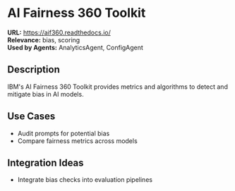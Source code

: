 # AI Fairness 360 Toolkit

**URL:** https://aif360.readthedocs.io/  
**Relevance:** bias, scoring  
**Used by Agents:** AnalyticsAgent, ConfigAgent

## Description
IBM's AI Fairness 360 Toolkit provides metrics and algorithms to detect and mitigate bias in AI models.

## Use Cases
- Audit prompts for potential bias
- Compare fairness metrics across models

## Integration Ideas
- Integrate bias checks into evaluation pipelines
